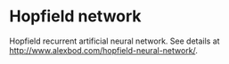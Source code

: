 # Hopfield network
Hopfield recurrent artificial neural network. See details at http://www.alexbod.com/hopfield-neural-network/.
